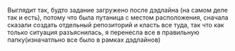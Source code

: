 Выглядит так, будто задание загружено после дэдлайна (на самом деле так и есть), потому что была путаница с  местом расположения, сначала сказали создать отдельный репозиторий и класть все туда, так что как только ситуация разъяснилась, я перенесла все в правильную папку(изначатльно все было в рамках дэдлайнов)
